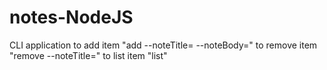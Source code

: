 # notes-NodeJS
CLI application
to add item "add --noteTitle=<nodeTitle> --noteBody=<noteBody>"
to remove item "remove --noteTitle=<nodeTitle>"
to list item "list"
